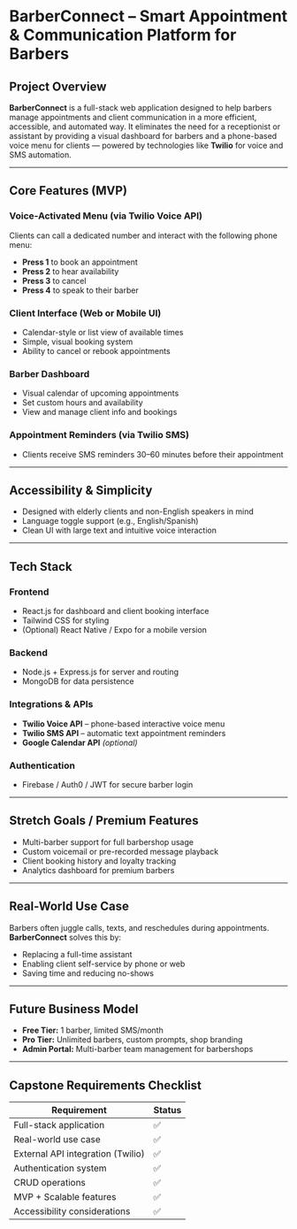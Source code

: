 # BarberConnect – Smart Appointment & Communication Platform for Barbers

## Project Overview

**BarberConnect** is a full-stack web application designed to help barbers manage appointments and client communication in a more efficient, accessible, and automated way. It eliminates the need for a receptionist or assistant by providing a visual dashboard for barbers and a phone-based voice menu for clients — powered by technologies like **Twilio** for voice and SMS automation.

---

##  Core Features (MVP)

### Voice-Activated Menu (via Twilio Voice API)
Clients can call a dedicated number and interact with the following phone menu:
- **Press 1** to book an appointment  
- **Press 2** to hear availability  
- **Press 3** to cancel  
- **Press 4** to speak to their barber  

### Client Interface (Web or Mobile UI)
- Calendar-style or list view of available times  
- Simple, visual booking system  
- Ability to cancel or rebook appointments  

### Barber Dashboard
- Visual calendar of upcoming appointments  
- Set custom hours and availability  
- View and manage client info and bookings  

### Appointment Reminders (via Twilio SMS)
- Clients receive SMS reminders 30–60 minutes before their appointment  

---

## Accessibility & Simplicity

- Designed with elderly clients and non-English speakers in mind  
- Language toggle support (e.g., English/Spanish)  
- Clean UI with large text and intuitive voice interaction  

---

## Tech Stack

### Frontend
- React.js for dashboard and client booking interface  
- Tailwind CSS for styling  
- (Optional) React Native / Expo for a mobile version  

### Backend
- Node.js + Express.js for server and routing  
- MongoDB for data persistence  

### Integrations & APIs
- **Twilio Voice API** – phone-based interactive voice menu  
- **Twilio SMS API** – automatic text appointment reminders  
- **Google Calendar API** *(optional)*  

### Authentication
- Firebase / Auth0 / JWT for secure barber login  

---

## Stretch Goals / Premium Features
- Multi-barber support for full barbershop usage  
- Custom voicemail or pre-recorded message playback  
- Client booking history and loyalty tracking  
- Analytics dashboard for premium barbers  

---

##  Real-World Use Case

Barbers often juggle calls, texts, and reschedules during appointments. **BarberConnect** solves this by:
- Replacing a full-time assistant  
- Enabling client self-service by phone or web  
- Saving time and reducing no-shows  

---

## Future Business Model

- **Free Tier:** 1 barber, limited SMS/month  
- **Pro Tier:** Unlimited barbers, custom prompts, shop branding  
- **Admin Portal:** Multi-barber team management for barbershops  

---

## Capstone Requirements Checklist

| Requirement                          | Status |
|-------------------------------------|--------|
| Full-stack application              | ✅     |
| Real-world use case                 | ✅     |
| External API integration (Twilio)  | ✅     |
| Authentication system              | ✅     |
| CRUD operations                     | ✅     |
| MVP + Scalable features             | ✅     |
| Accessibility considerations        | ✅     |
